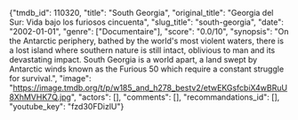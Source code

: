 {"tmdb_id": 110320, "title": "South Georgia", "original_title": "Georgia del Sur: Vida bajo los furiosos cincuenta", "slug_title": "south-georgia", "date": "2002-01-01", "genre": ["Documentaire"], "score": "0.0/10", "synopsis": "On the Antarctic periphery,  bathed by the world's most violent waters, there is a lost island where southern nature is still intact, oblivious to man and its devastating impact. South Georgia is a world apart, a land swept by Antarctic winds known as the Furious 50 which require a constant struggle for survival.", "image": "https://image.tmdb.org/t/p/w185_and_h278_bestv2/etwEKGsfcbiX4wBRuU8XhMVHK7Q.jpg", "actors": [], "comments": [], "recommandations_id": [], "youtube_key": "fzd30FDizlU"}